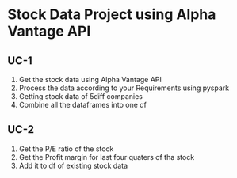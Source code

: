 # Stock Data Project using Alpha Vantage API

## UC-1
1. Get the stock data using Alpha Vantage API
2. Process the data according to your Requirements using pyspark
3. Getting stock data of 5diff companies
4. Combine all the dataframes into one df

## UC-2
1. Get the P/E ratio of the stock
2. Get the Profit margin for last four quaters of tha stock
3. Add it to df of existing stock data
